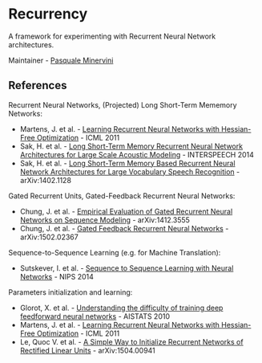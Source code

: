 # Recurrency

A framework for experimenting with Recurrent Neural Network architectures.

Maintainer - [Pasquale Minervini](http://github.com/pminervini)

## References

Recurrent Neural Networks, (Projected) Long Short-Term Mememory Networks:

- Martens, J. et al. - [Learning Recurrent Neural Networks with Hessian-Free Optimization](http://www.icml-2011.org/papers/532_icmlpaper.pdf) - ICML 2011
- Sak, H. et al. - [Long Short-Term Memory Recurrent Neural Network Architectures
for Large Scale Acoustic Modeling](https://wiki.inf.ed.ac.uk/twiki/pub/CSTR/ListenTerm1201415/sak2.pdf) - INTERSPEECH 2014
- Sak, H. et al. - [Long Short-Term Memory Based Recurrent Neural Network Architectures for Large Vocabulary Speech Recognition](http://arxiv.org/abs/1402.1128) - 	arXiv:1402.1128

Gated Recurrent Units, Gated-Feedback Recurrent Neural Networks:

- Chung, J. et al. - [Empirical Evaluation of Gated Recurrent Neural Networks on Sequence Modeling](http://arxiv.org/abs/1412.3555) - arXiv:1412.3555
- Chung, J. et al. - [Gated Feedback Recurrent Neural Networks](http://arxiv.org/abs/1502.02367) - arXiv:1502.02367

Sequence-to-Sequence Learning (e.g. for Machine Translation):

- Sutskever, I. et al. - [Sequence to Sequence Learning with Neural Networks](http://papers.nips.cc/paper/5346-sequence-to-sequence-learning-with-neural-networks.pdf) - NIPS 2014


Parameters initialization and learning:

- Glorot, X. et al. - [Understanding the difficulty of training deep feedforward neural networks](http://jmlr.org/proceedings/papers/v9/glorot10a/glorot10a.pdf) - AISTATS 2010
- Martens, J. et al. - [Learning Recurrent Neural Networks with Hessian-Free Optimization](http://www.icml-2011.org/papers/532_icmlpaper.pdf) - ICML 2011
- Le, Quoc V. et al. - [A Simple Way to Initialize Recurrent Networks of Rectified Linear Units](http://arxiv.org/abs/1504.00941) - arXiv:1504.00941
